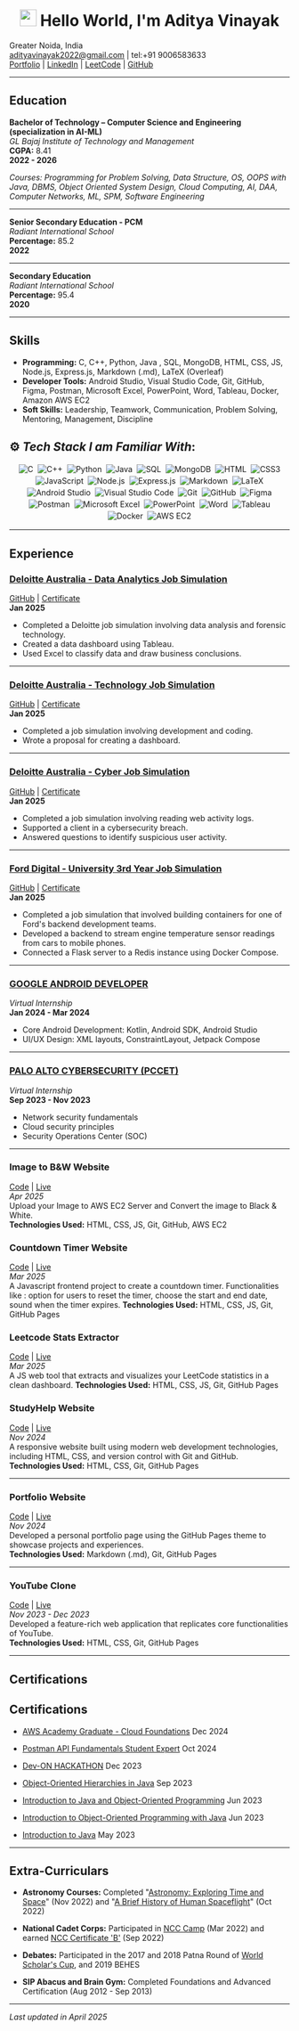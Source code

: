 <h1 align="center"><img src="https://emojis.slackmojis.com/emojis/images/1531849430/4246/blob-sunglasses.gif?1531849430" width="30"/> Hello World, I'm  Aditya Vinayak</h1>

Greater Noida, India  
[adityavinayak2022@gmail.com](mailto:adityavinayak2022@gmail.com) | tel:+91 9006583633  
[Portfolio](https://adityav42.github.io/) | [LinkedIn](https://www.linkedin.com/in/adityavinayak/) | [LeetCode](https://leetcode.com/u/adityav2022/) | [GitHub](https://github.com/AdityAV42)

---

## Education

**Bachelor of Technology – Computer Science and Engineering (specialization in AI-ML)**  
_GL Bajaj Institute of Technology and Management_  
**CGPA:** 8.41  
**2022 - 2026**  

_Courses: Programming for Problem Solving, Data Structure, OS, OOPS with Java, DBMS, Object Oriented System Design, Cloud Computing, AI, DAA, Computer Networks, ML, SPM, Software Engineering_

---

**Senior Secondary Education - PCM**  
_Radiant International School_  
**Percentage:** 85.2  
**2022**  

---

**Secondary Education**  
_Radiant International School_  
**Percentage:** 95.4  
**2020**

---

## Skills

- **Programming:** C, C++, Python, Java , SQL, MongoDB, HTML, CSS, JS, Node.js, Express.js, Markdown (.md), LaTeX (Overleaf)
- **Developer Tools:** Android Studio, Visual Studio Code, Git, GitHub, Figma, Postman, Microsoft Excel, PowerPoint, Word, Tableau, Docker, Amazon AWS EC2
- **Soft Skills:** Leadership, Teamwork, Communication, Problem Solving, Mentoring, Management, Discipline


## ⚙️ *Tech Stack I am Familiar With*:

<p align="center">
  <img alt="C" src="https://img.shields.io/badge/c%20-%2300599C.svg?&style=for-the-badge&logo=c&logoColor=white" style="margin:2px;"/>
  <img alt="C++" src="https://img.shields.io/badge/c++%20-%2300599C.svg?&style=for-the-badge&logo=c%2B%2B&logoColor=white" style="margin:2px;"/>
  <img alt="Python" src="https://img.shields.io/badge/python%20-%2314354C.svg?&style=for-the-badge&logo=python&logoColor=white" style="margin:2px;"/>
  <img alt="Java" src="https://img.shields.io/badge/java%20-%23143554.svg?&style=for-the-badge&logo=java&logoColor=white" style="margin:2px;"/>
  <img alt="SQL" src="https://img.shields.io/badge/sql%20-%234F5B93.svg?&style=for-the-badge&logo=postgresql&logoColor=white" style="margin:2px;"/>
  <img alt="MongoDB" src="https://img.shields.io/badge/mongodb%20-%2347A248.svg?&style=for-the-badge&logo=mongodb&logoColor=white" style="margin:2px;"/>
  <img alt="HTML" src="https://img.shields.io/badge/html5%20-%23E34F26.svg?&style=for-the-badge&logo=html5&logoColor=white" style="margin:2px;"/>
  <img alt="CSS3" src="https://img.shields.io/badge/css3%20-%231572B6.svg?&style=for-the-badge&logo=css3&logoColor=white" style="margin:2px;"/>
  <img alt="JavaScript" src="https://img.shields.io/badge/javascript%20-%23F7DF1E.svg?&style=for-the-badge&logo=javascript&logoColor=black" style="margin:2px;"/>
  <img alt="Node.js" src="https://img.shields.io/badge/node.js%20-%23339933.svg?&style=for-the-badge&logo=nodedotjs&logoColor=white" style="margin:2px;"/>
  <img alt="Express.js" src="https://img.shields.io/badge/express.js%20-%23000000.svg?&style=for-the-badge&logo=express&logoColor=white" style="margin:2px;"/>
  <img alt="Markdown" src="https://img.shields.io/badge/markdown%20-%23000000.svg?&style=for-the-badge&logo=markdown&logoColor=white" style="margin:2px;"/>
  <img alt="LaTeX" src="https://img.shields.io/badge/latex%20-%23008080.svg?&style=for-the-badge&logo=latex&logoColor=white" style="margin:2px;"/>
  <img alt="Android Studio" src="https://img.shields.io/badge/android%20studio%20-%233DDC84.svg?&style=for-the-badge&logo=androidstudio&logoColor=white" style="margin:2px;"/>
  <img alt="Visual Studio Code" src="https://img.shields.io/badge/visual%20studio%20code%20-%23007ACC.svg?&style=for-the-badge&logo=visualstudiocode&logoColor=white" style="margin:2px;"/>
  <img alt="Git" src="https://img.shields.io/badge/git%20-%23F05032.svg?&style=for-the-badge&logo=git&logoColor=white" style="margin:2px;"/>
  <img alt="GitHub" src="https://img.shields.io/badge/github%20-%23121011.svg?&style=for-the-badge&logo=github&logoColor=white" style="margin:2px;"/>
  <img alt="Figma" src="https://img.shields.io/badge/figma%20-%23F24E1E.svg?&style=for-the-badge&logo=figma&logoColor=white" style="margin:2px;"/>
  <img alt="Postman" src="https://img.shields.io/badge/postman%20-%23FF6C37.svg?&style=for-the-badge&logo=postman&logoColor=white" style="margin:2px;"/>
  <img alt="Microsoft Excel" src="https://img.shields.io/badge/microsoft%20excel%20-%231D6F42.svg?&style=for-the-badge&logo=microsoft-excel&logoColor=white" style="margin:2px;"/>
  <img alt="PowerPoint" src="https://img.shields.io/badge/microsoft%20powerpoint%20-%23D83B01.svg?&style=for-the-badge&logo=microsoft-powerpoint&logoColor=white" style="margin:2px;"/>
  <img alt="Word" src="https://img.shields.io/badge/microsoft%20word%20-%230073B6.svg?&style=for-the-badge&logo=microsoft-word&logoColor=white" style="margin:2px;"/>
  <img alt="Tableau" src="https://img.shields.io/badge/tableau%20-%232C3E50.svg?&style=for-the-badge&logo=tableau&logoColor=white" style="margin:2px;"/>
  <img alt="Docker" src="https://img.shields.io/badge/docker%20-%232496ED.svg?&style=for-the-badge&logo=docker&logoColor=white" style="margin:2px;"/>
  <img alt="AWS EC2" src="https://img.shields.io/badge/aws%20ec2%20-%23FF9900.svg?&style=for-the-badge&logo=amazon-aws&logoColor=white" style="margin:2px;"/>
</p>


---

## Experience

### [Deloitte Australia - Data Analytics Job Simulation](https://github.com/AdityAV42/Deloitte-Forage-Virtual-internship)  
[GitHub](https://github.com/AdityAV42/Deloitte-Forage-Virtual-internship) | [Certificate](https://forage-uploads-prod.s3.amazonaws.com/completion-certificates/9PBTqmSxAf6zZTseP/io9DzWKe3PTsiS6GG_9PBTqmSxAf6zZTseP_gCaLsnqfkymyFdaep_1738140056334_completion_certificate.pdf)  
**Jan 2025**  
- Completed a Deloitte job simulation involving data analysis and forensic technology.
- Created a data dashboard using Tableau.
- Used Excel to classify data and draw business conclusions.

---

### [Deloitte Australia - Technology Job Simulation](https://github.com/AdityAV42/Deloitte-Forage-Virtual-internship)  
[GitHub](https://github.com/AdityAV42/Deloitte-Forage-Virtual-internship) | [Certificate](https://forage-uploads-prod.s3.amazonaws.com/completion-certificates/9PBTqmSxAf6zZTseP/udmxiyHeqYQLkTPvf_9PBTqmSxAf6zZTseP_gCaLsnqfkymyFdaep_1738087801792_completion_certificate.pdf)  
**Jan 2025**  
- Completed a job simulation involving development and coding.
- Wrote a proposal for creating a dashboard.

---

### [Deloitte Australia - Cyber Job Simulation](https://github.com/AdityAV42/Deloitte-Forage-Virtual-internship)  
[GitHub](https://github.com/AdityAV42/Deloitte-Forage-Virtual-internship) | [Certificate](https://forage-uploads-prod.s3.amazonaws.com/completion-certificates/9PBTqmSxAf6zZTseP/E9pA6qsdbeyEkp3ti_9PBTqmSxAf6zZTseP_gCaLsnqfkymyFdaep_1738029062124_completion_certificate.pdf)  
**Jan 2025**  
- Completed a job simulation involving reading web activity logs.
- Supported a client in a cybersecurity breach.
- Answered questions to identify suspicious user activity.

---

### [Ford Digital - University 3rd Year Job Simulation](https://github.com/AdityAV42/tributary)  
[GitHub](https://github.com/AdityAV42/tributary) | [Certificate](https://forage-uploads-prod.s3.amazonaws.com/completion-certificates/RwKkimvLMkHbEHKAA/NijmH479TnRZ73dLB_RwKkimvLMkHbEHKAA_gCaLsnqfkymyFdaep_1737907610625_completion_certificate.pdf)  
**Jan 2025**  
- Completed a job simulation that involved building containers for one of Ford's backend development teams.
- Developed a backend to stream engine temperature sensor readings from cars to mobile phones.
- Connected a Flask server to a Redis instance using Docker Compose.

---

### [GOOGLE ANDROID DEVELOPER](https://aictecert.eduskillsfoundation.org/pages/home/verify.php?cert=9e62a3ea20be4e2c62cf21105d6bc310)  
_Virtual Internship_  
**Jan 2024 - Mar 2024**  
- Core Android Development: Kotlin, Android SDK, Android Studio
- UI/UX Design: XML layouts, ConstraintLayout, Jetpack Compose

---

### [PALO ALTO CYBERSECURITY (PCCET)](https://aictecert.eduskillsfoundation.org/pages/home/verify.php?cert=791ccb06aa7dc90fcc96c77ad06cfeb9)  
_Virtual Internship_  
**Sep 2023 - Nov 2023**  
- Network security fundamentals
- Cloud security principles
- Security Operations Center (SOC)


---

### **Image to B&W Website**  
[Code](https://github.com/AdityAV42/Black-White) | [Live](http://edit-img.duckdns.org:3000/)  
_Apr 2025_  
Upload your Image to AWS EC2 Server and Convert the image to Black & White.  
**Technologies Used:** HTML, CSS, JS, Git, GitHub, AWS EC2

### **Countdown Timer Website**  
[Code](https://github.com/AdityAV42/Countdown_Timer) | [Live](https://adityav42.github.io/Countdown_Timer/)  
_Mar 2025_  
A Javascript frontend project to create a countdown timer. Functionalities like : option for users to reset the timer, choose the start and end date, sound  when the timer expires. 
**Technologies Used:** HTML, CSS, JS, Git, GitHub Pages

### **Leetcode Stats Extractor**  
[Code](https://github.com/AdityAV42/Leetcode_Stats_Extractor) | [Live](https://adityav42.github.io/Leetcode_Stats_Extractor/)  
_Mar 2025_  
A JS web tool that extracts and visualizes your LeetCode statistics in a clean dashboard. 
**Technologies Used:** HTML, CSS, JS, Git, GitHub Pages


### **StudyHelp Website**  
[Code](https://github.com/AdityAV42/StudyHelp_Website) | [Live](https://adityav42.github.io/StudyHelp_Website/)  
_Nov 2024_  
A responsive website built using modern web development technologies, including HTML, CSS, and version control with Git and GitHub.  
**Technologies Used:** HTML, CSS, Git, GitHub Pages

---

### **Portfolio Website**  
[Code](https://github.com/AdityAV42/AdityAV42.github.io/) | [Live](https://adityav42.github.io/)  
_Nov 2024_  
Developed a personal portfolio page using the GitHub Pages theme to showcase projects and experiences.  
**Technologies Used:** Markdown (.md), Git, GitHub Pages

---

### **YouTube Clone**  
[Code](https://github.com/AdityAV42/YouTube_Clone) | [Live](https://adityav42.github.io/YouTube_Clone/)  
_Nov 2023 - Dec 2023_  
Developed a feature-rich web application that replicates core functionalities of YouTube.  
**Technologies Used:** HTML, CSS, Git, GitHub Pages


---

## Certifications

## Certifications

- [AWS Academy Graduate - Cloud Foundations](https://www.credly.com/badges/d781aff5-daaa-4fcd-bf08-1937fcfc33b6/linked_in_profile)  Dec 2024

- [Postman API Fundamentals Student Expert](https://badgr.com/public/assertions/hl21YTR-RLi1J6-36h4NcA)  Oct 2024

- [Dev-ON HACKATHON](https://verification.givemycertificate.com/v/c26f2741-9f92-4638-b0ec-2e80b560769c)   Dec 2023

- [Object-Oriented Hierarchies in Java](https://www.coursera.org/account/accomplishments/verify/ASHUX8AMQCZF)   Sep 2023

- [Introduction to Java and Object-Oriented Programming](https://www.coursera.org/account/accomplishments/verify/2XLGMRKXXT9U)   Jun 2023

- [Introduction to Object-Oriented Programming with Java](https://www.coursera.org/account/accomplishments/verify/RMHVB3G6XPQE)  Jun 2023

- [Introduction to Java](https://www.coursera.org/account/accomplishments/verify/B4LAFNH2EZJF)  May 2023


---

## Extra-Curriculars

- **Astronomy Courses:** Completed "[Astronomy: Exploring Time and Space](https://www.coursera.org/account/accomplishments/verify/YGS4TM5MSRHW)" (Nov 2022) and "[A Brief History of Human Spaceflight](https://www.coursera.org/account/accomplishments/verify/LWVQ5R9X2GEV)" (Oct 2022)

- **National Cadet Corps:** Participated in [NCC Camp](https://drive.google.com/file/d/1-q5mwbuSk5JOws_gsdbFZhL1Iqp8XRz1/view?usp=sharing) (Mar 2022) and earned [NCC Certificate 'B'](https://drive.google.com/file/d/13SUIeOUE-LiTs_OrYagwgtEXhzfoWg6y/view?usp=sharing) (Sep 2022)

- **Debates:** Participated in the 2017 and 2018 Patna Round of [World Scholar's Cup](https://drive.google.com/file/d/1VXcA1lXSkWJXn70hkxmYoNxpK0wQyi1J/view?usp=sharing), and 2019 BEHES

- **SIP Abacus and Brain Gym:** Completed Foundations and Advanced Certification (Aug 2012 - Sep 2013)

---

_Last updated in April 2025_


